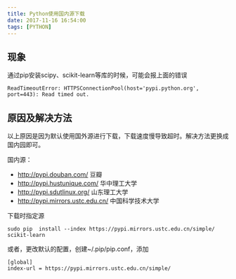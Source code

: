 ```yaml
---
title: Python使用国内源下载
date: 2017-11-16 16:54:00
tags: [PYTHON]
---
```


## 现象

通过pip安装scipy、scikit-learn等库的时候，可能会报上面的错误

<!-- more -->

```
ReadTimeoutError: HTTPSConnectionPool(host='pypi.python.org', port=443): Read timed out.
```

## 原因及解决方法

以上原因是因为默认使用国外源进行下载，下载速度慢导致超时。解决方法更换成国内园即可。

国内源：
* http://pypi.douban.com/  豆瓣
* http://pypi.hustunique.com/  华中理工大学
* http://pypi.sdutlinux.org/  山东理工大学
* http://pypi.mirrors.ustc.edu.cn/  中国科学技术大学

下载时指定源

```
sudo pip  install --index https://pypi.mirrors.ustc.edu.cn/simple/  scikit-learn
```

或者，更改默认的配置，创建~/.pip/pip.conf，添加

```
[global]
index-url = https://pypi.mirrors.ustc.edu.cn/simple/ 
```
